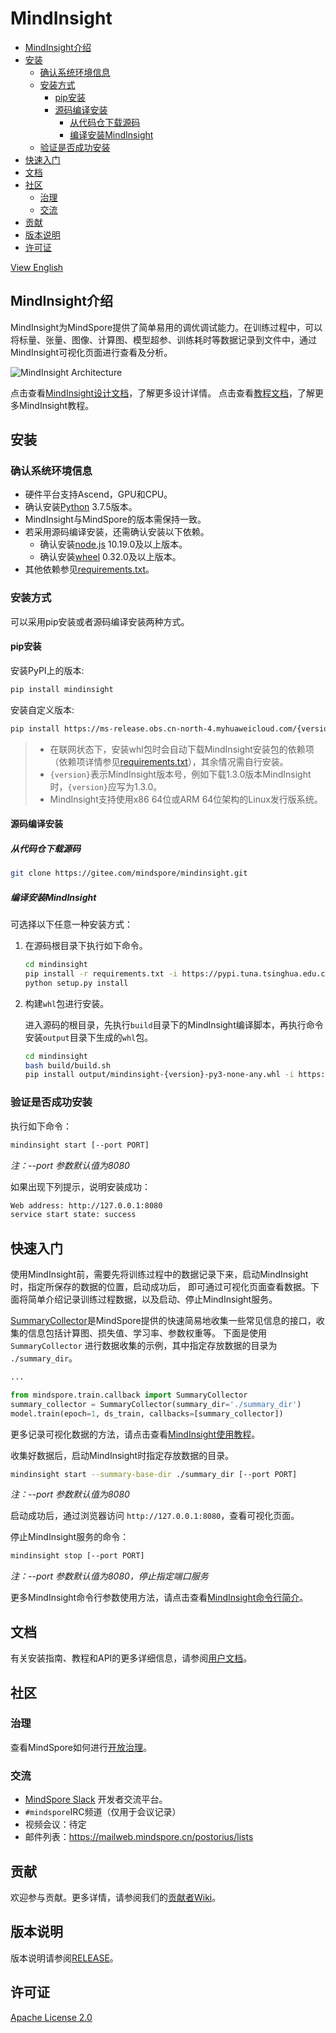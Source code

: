 # MindInsight

<!-- TOC -->

- [MindInsight介绍](#mindinsight介绍)
- [安装](#安装)
    - [确认系统环境信息](#确认系统环境信息)
    - [安装方式](#安装方式)
        - [pip安装](#pip安装)
        - [源码编译安装](#源码编译安装)
            - [从代码仓下载源码](#从代码仓下载源码)
            - [编译安装MindInsight](#编译安装mindinsight)
    - [验证是否成功安装](#验证是否成功安装)
- [快速入门](#快速入门)
- [文档](#文档)
- [社区](#社区)
    - [治理](#治理)
    - [交流](#交流)
- [贡献](#贡献)
- [版本说明](#版本说明)
- [许可证](#许可证)

<!-- /TOC -->

[View English](./README.md)

## MindInsight介绍

MindInsight为MindSpore提供了简单易用的调优调试能力。在训练过程中，可以将标量、张量、图像、计算图、模型超参、训练耗时等数据记录到文件中，通过MindInsight可视化页面进行查看及分析。

![MindInsight Architecture](docs/arch.png)

点击查看[MindInsight设计文档](https://www.mindspore.cn/mindinsight/docs/zh-CN/master/training_visual_design.html)，了解更多设计详情。
点击查看[教程文档](https://www.mindspore.cn/mindinsight/docs/zh-CN/master/index.html)，了解更多MindInsight教程。

## 安装

### 确认系统环境信息

- 硬件平台支持Ascend，GPU和CPU。
- 确认安装[Python](https://www.python.org/ftp/python/3.7.5/Python-3.7.5.tgz) 3.7.5版本。
- MindInsight与MindSpore的版本需保持一致。
- 若采用源码编译安装，还需确认安装以下依赖。
    - 确认安装[node.js](https://nodejs.org/en/download/) 10.19.0及以上版本。
    - 确认安装[wheel](https://pypi.org/project/wheel/) 0.32.0及以上版本。
- 其他依赖参见[requirements.txt](https://gitee.com/mindspore/mindinsight/blob/master/requirements.txt)。

### 安装方式

可以采用pip安装或者源码编译安装两种方式。

#### pip安装

安装PyPI上的版本:

```bash
pip install mindinsight
```

安装自定义版本:

```bash
pip install https://ms-release.obs.cn-north-4.myhuaweicloud.com/{version}/MindInsight/any/mindinsight-{version}-py3-none-any.whl --trusted-host ms-release.obs.cn-north-4.myhuaweicloud.com -i https://pypi.tuna.tsinghua.edu.cn/simple
```

> - 在联网状态下，安装whl包时会自动下载MindInsight安装包的依赖项（依赖项详情参见[requirements.txt](https://gitee.com/mindspore/mindinsight/blob/master/requirements.txt)），其余情况需自行安装。
> - `{version}`表示MindInsight版本号，例如下载1.3.0版本MindInsight时，`{version}`应写为1.3.0。
> - MindInsight支持使用x86 64位或ARM 64位架构的Linux发行版系统。

#### 源码编译安装

##### 从代码仓下载源码

```bash
git clone https://gitee.com/mindspore/mindinsight.git
```

##### 编译安装MindInsight

可选择以下任意一种安装方式：

1. 在源码根目录下执行如下命令。

    ```bash
    cd mindinsight
    pip install -r requirements.txt -i https://pypi.tuna.tsinghua.edu.cn/simple
    python setup.py install
    ```

2. 构建`whl`包进行安装。

    进入源码的根目录，先执行`build`目录下的MindInsight编译脚本，再执行命令安装`output`目录下生成的`whl`包。

    ```bash
    cd mindinsight
    bash build/build.sh
    pip install output/mindinsight-{version}-py3-none-any.whl -i https://pypi.tuna.tsinghua.edu.cn/simple
    ```

### 验证是否成功安装

执行如下命令：

```bash
mindinsight start [--port PORT]
```

*注：--port 参数默认值为8080*

如果出现下列提示，说明安装成功：

```bash
Web address: http://127.0.0.1:8080
service start state: success
```

## 快速入门

使用MindInsight前，需要先将训练过程中的数据记录下来，启动MindInsight时，指定所保存的数据的位置，启动成功后，
即可通过可视化页面查看数据。下面将简单介绍记录训练过程数据，以及启动、停止MindInsight服务。

[SummaryCollector](https://www.mindspore.cn/docs/zh-CN/master/api_python/mindspore/mindspore.SummaryCollector.html#mindspore.SummaryCollector)是MindSpore提供的快速简易地收集一些常见信息的接口，收集的信息包括计算图、损失值、学习率、参数权重等。
下面是使用 `SummaryCollector` 进行数据收集的示例，其中指定存放数据的目录为 `./summary_dir`。

```python
...

from mindspore.train.callback import SummaryCollector
summary_collector = SummaryCollector(summary_dir='./summary_dir')
model.train(epoch=1, ds_train, callbacks=[summary_collector])
```

更多记录可视化数据的方法，请点击查看[MindInsight使用教程](https://www.mindspore.cn/mindinsight/docs/zh-CN/master/index.html)。

收集好数据后，启动MindInsight时指定存放数据的目录。

```bash
mindinsight start --summary-base-dir ./summary_dir [--port PORT]
```

*注：--port 参数默认值为8080*

启动成功后，通过浏览器访问 `http://127.0.0.1:8080`，查看可视化页面。

停止MindInsight服务的命令：

```bash
mindinsight stop [--port PORT]
```

*注：--port 参数默认值为8080，停止指定端口服务*

更多MindInsight命令行参数使用方法，请点击查看[MindInsight命令行简介](https://www.mindspore.cn/mindinsight/docs/zh-CN/r1.5/mindinsight_commands.html)。

## 文档

有关安装指南、教程和API的更多详细信息，请参阅[用户文档](https://gitee.com/mindspore/docs)。

## 社区

### 治理

查看MindSpore如何进行[开放治理](https://gitee.com/mindspore/community/blob/master/governance.md)。

### 交流

- [MindSpore Slack](https://join.slack.com/t/mindspore/shared_invite/zt-dgk65rli-3ex4xvS4wHX7UDmsQmfu8w) 开发者交流平台。
- `#mindspore`IRC频道（仅用于会议记录）
- 视频会议：待定
- 邮件列表：<https://mailweb.mindspore.cn/postorius/lists>

## 贡献

欢迎参与贡献。更多详情，请参阅我们的[贡献者Wiki](https://gitee.com/mindspore/mindspore/blob/master/CONTRIBUTING.md)。

## 版本说明

版本说明请参阅[RELEASE](RELEASE.md)。

## 许可证

[Apache License 2.0](LICENSE)
